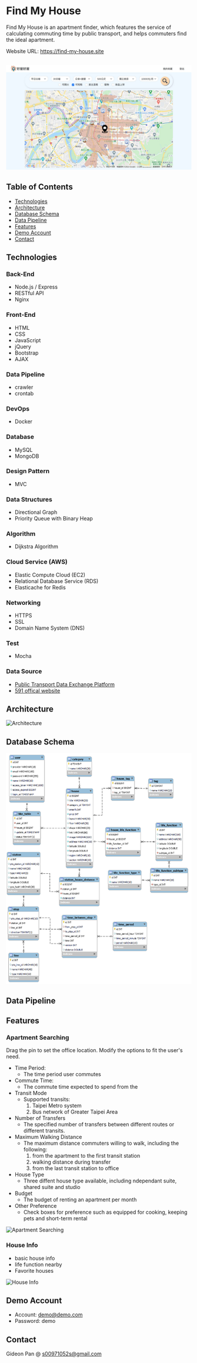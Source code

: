 # Find My House

Find My House is an apartment finder,
which features the service of
calculating commuting time by public
transport, and helps commuters find the
ideal apartment.

Website URL: https://find-my-house.site

![Preview](./public/assets/readme/preview.jpeg)
---

## Table of Contents
* [Technologies](#Technologies)
* [Architecture](#Architecture)
* [Database Schema](#Database-Schema)
* [Data Pipeline](#Database-Pipeline)
* [Features](#Features)
* [Demo Account](#Demo-Account)
* [Contact](#Contact)

## Technologies
### Back-End
* Node.js / Express
* RESTful API
* Nginx

### Front-End
* HTML
* CSS
* JavaScript
* jQuery
* Bootstrap
* AJAX

### Data Pipeline
* crawler
* crontab

### DevOps
*  Docker

### Database
* MySQL
* MongoDB

### Design Pattern
* MVC

### Data Structures
* Directional Graph
* Priority Queue with Binary Heap

### Algorithm
* Dijkstra Algorithm

### Cloud Service (AWS)
* Elastic Compute Cloud (EC2)
* Relational Database Service (RDS)
* Elasticache for Redis

### Networking
* HTTPS
* SSL
* Domain Name System (DNS)

### Test
* Mocha

### Data Source
* [Public Transport Data Exchange Platform](https://ptx.transportdata.tw)
* [591 offical website](https://rent.591.com.tw/)

## Architecture
![Architecture](./public/assets/readme/architecture.jpg)

## Database Schema
![Database Schema](./public/assets/readme/schema.png)

## Data Pipeline

## Features
### Apartment Searching
Drag the pin to set the office location.
Modify the options to fit the user's need.
  * Time Period:
    * The time period user commutes
  * Commute Time:
    * The commute time expected to spend from the
  * Transit Mode
    * Supported transits:
	     1. Taipei Metro system
	     2. Bus network of Greater Taipei Area
  * Number of Transfers
    * The specified number of transfers between different routes or different transits.
  * Maximum Walking Distance
    * The maximum distance commuters willing to walk, including the following:
	     1. from the apartment to the first transit station
       2. walking distance during transfer  
	     3. from the last transit station to office
  * House Type
    * Three diffent house type available, including ndependant suite, shared suite and studio
  * Budget
    * The budget of renting an apartment per month
  * Other Preference
    * Check boxes for preference such as equipped for cooking, keeping pets and short-term rental


![Apartment Searching](./public/assets/readme/reachable_area.gif)
 
### House Info
  * basic house info
  * life function nearby
  * Favorite houses

![House Info](./public/assets/readme/place_info.gif)

## Demo Account
  * Account: demo@demo.com
  * Password: demo

## Contact
Gideon Pan @ s00971052s@gmail.com